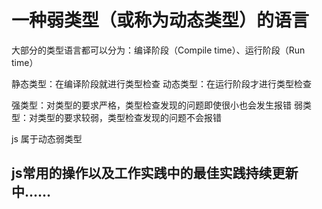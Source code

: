 # 一种弱类型（或称为动态类型）的语言
大部分的类型语言都可以分为：编译阶段（Compile time）、运行阶段（Run time）

静态类型：在编译阶段就进行类型检查
动态类型：在运行阶段才进行类型检查

强类型：对类型的要求严格，类型检查发现的问题即使很小也会发生报错
弱类型：对类型的要求较弱，类型检查发现的问题不会报错

js 属于动态弱类型

## js常用的操作以及工作实践中的最佳实践持续更新中......
